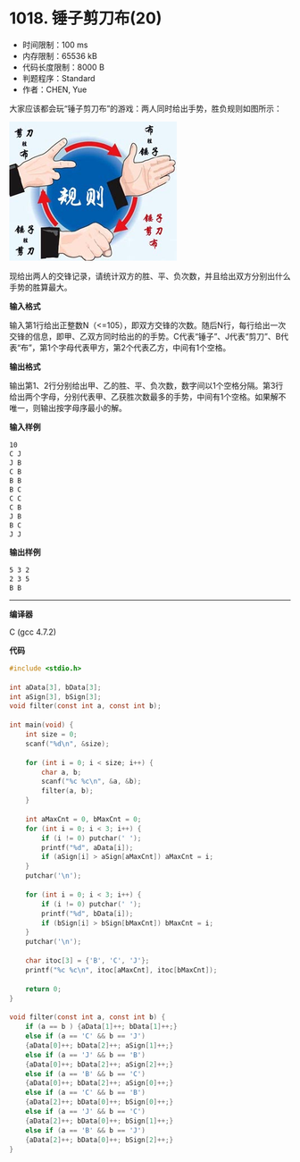 # 1018. 锤子剪刀布(20)

- 时间限制：100 ms
- 内存限制：65536 kB
- 代码长度限制：8000 B
- 判题程序：Standard
- 作者：CHEN, Yue

大家应该都会玩“锤子剪刀布”的游戏：两人同时给出手势，胜负规则如图所示：

![剪刀石头布](./1018.jpg)

现给出两人的交锋记录，请统计双方的胜、平、负次数，并且给出双方分别出什么手势的胜算最大。

**输入格式**

输入第1行给出正整数N（<=105），即双方交锋的次数。随后N行，每行给出一次交锋的信息，即甲、乙双方同时给出的的手势。C代表“锤子”、J代表“剪刀”、B代表“布”，第1个字母代表甲方，第2个代表乙方，中间有1个空格。

**输出格式**

输出第1、2行分别给出甲、乙的胜、平、负次数，数字间以1个空格分隔。第3行给出两个字母，分别代表甲、乙获胜次数最多的手势，中间有1个空格。如果解不唯一，则输出按字母序最小的解。

**输入样例**

```
10
C J
J B
C B
B B
B C
C C
C B
J B
B C
J J
```

**输出样例**

```
5 3 2
2 3 5
B B
```

----------

**编译器**

C (gcc 4.7.2)

**代码**

```c
#include <stdio.h>

int aData[3], bData[3];
int aSign[3], bSign[3];
void filter(const int a, const int b);

int main(void) {
    int size = 0;
    scanf("%d\n", &size);

    for (int i = 0; i < size; i++) {
        char a, b;
        scanf("%c %c\n", &a, &b);
        filter(a, b);
    }

    int aMaxCnt = 0, bMaxCnt = 0;
    for (int i = 0; i < 3; i++) {
        if (i != 0) putchar(' ');
        printf("%d", aData[i]);
        if (aSign[i] > aSign[aMaxCnt]) aMaxCnt = i;
    }
    putchar('\n');

    for (int i = 0; i < 3; i++) {
        if (i != 0) putchar(' ');
        printf("%d", bData[i]);
        if (bSign[i] > bSign[bMaxCnt]) bMaxCnt = i;
    }
    putchar('\n');

    char itoc[3] = {'B', 'C', 'J'};
    printf("%c %c\n", itoc[aMaxCnt], itoc[bMaxCnt]);

    return 0;
}

void filter(const int a, const int b) {
    if (a == b ) {aData[1]++; bData[1]++;}
    else if (a == 'C' && b == 'J') 
    {aData[0]++; bData[2]++; aSign[1]++;}
    else if (a == 'J' && b == 'B') 
    {aData[0]++; bData[2]++; aSign[2]++;}
    else if (a == 'B' && b == 'C') 
    {aData[0]++; bData[2]++; aSign[0]++;}
    else if (a == 'C' && b == 'B') 
    {aData[2]++; bData[0]++; bSign[0]++;}
    else if (a == 'J' && b == 'C') 
    {aData[2]++; bData[0]++; bSign[1]++;}
    else if (a == 'B' && b == 'J') 
    {aData[2]++; bData[0]++; bSign[2]++;}
}
```
